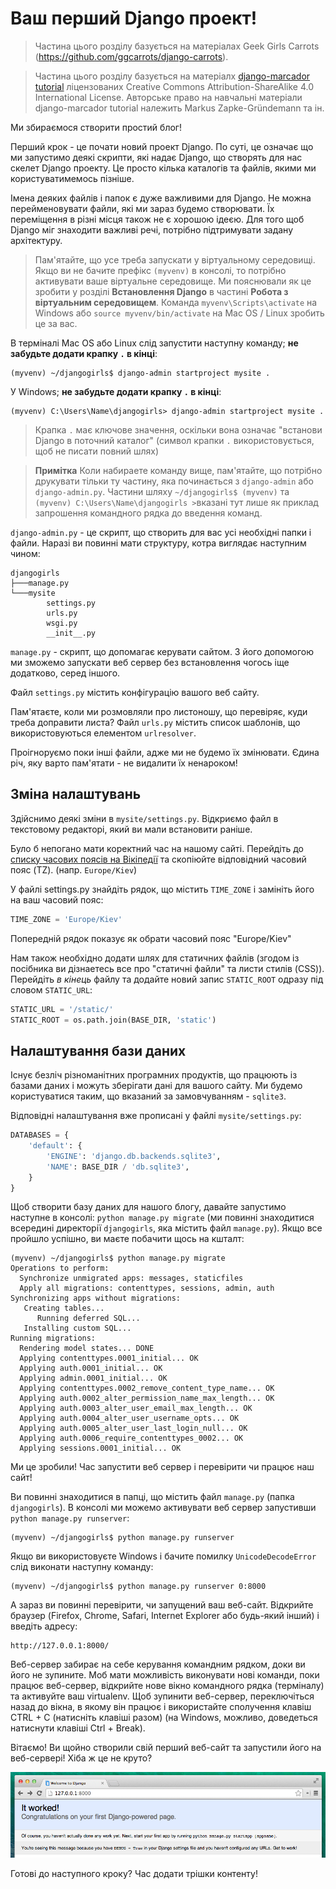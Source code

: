 # Ваш перший Django проект!

> Частина цього розділу базується на матеріалах Geek Girls Carrots (https://github.com/ggcarrots/django-carrots).

> Частина цього розділу базується на матеріалх [django-marcador tutorial](http://django-marcador.keimlink.de/)
ліцензованих Creative Commons Attribution-ShareAlike 4.0 International License.
Авторське право на навчальні матеріали django-marcador tutorial належить
Markus Zapke-Gründemann та ін.

Ми збираємося створити простий блог!

Перший крок - це почати новий проект Django. По суті, це означає що ми запустимо деякі скрипти, які надає Django, що створять для нас скелет Django проекту. Це просто кілька каталогів та файлів, якими ми користуватимемось пізніше.

Імена деяких файлів і папок є дуже важливими для Django. Не можна перейменовувати файли, які ми зараз будемо створювати. Їх переміщення в різні місця також не є хорошою ідеєю. Для того щоб Django міг знаходити важливі речі, потрібно підтримувати задану архітектуру.

> Пам'ятайте, що усе треба запускати у віртуальному середовищі. Якщо ви не бачите префікс `(myvenv)` в консолі, то потрібно активувати ваше віртуальне середовище. Ми пояснювали як це зробити у розділі __Встановлення Django__ в частині __Робота з віртуальним середовищем__.
Команда `myvenv\Scripts\activate` на Windows або `source myvenv/bin/activate` на Mac OS / Linux зробить це за вас.

В терміналі Mac OS або Linux слід запустити наступну команду; **не забудьте додати крапку `.` в кінці**:

    (myvenv) ~/djangogirls$ django-admin startproject mysite .

У Windows; **не забудьте додати крапку `.` в кінці**:

    (myvenv) C:\Users\Name\djangogirls> django-admin startproject mysite .

> Крапка `.` має ключове значення, оскільки вона означає "встанови Django в поточний каталог" (символ крапки `.` використовується, щоб не писати повний шлях)

> **Примітка** Коли набираете команду вище, пам'ятайте, що потрібно друкувати тільки ту частину, яка починається з `django-admin` або `django-admin.py`.
Частини шляху `~/djangogirls$ (myvenv)` та `(myvenv) C:\Users\Name\djangogirls >`вказані тут лише
як приклад запрошення командного рядка до введення команд.

`django-admin.py` - це скрипт, що створить для вас усі необхідні папки і файли. Наразі ви повинні мати структуру, котра виглядає наступним чином:

    djangogirls
    ├───manage.py
    └───mysite
            settings.py
            urls.py
            wsgi.py
            __init__.py


`manage.py` - скрипт, що допомагає керувати сайтом. З його допомогою ми зможемо запускати веб сервер без встановлення чогось іще додатково, серед іншого.

Файл `settings.py` містить конфігурацію вашого веб сайту.

Пам'ятаєте, коли ми розмовляли про листоношу, що перевіряє, куди треба доправити листа? Файл `urls.py` містить список шаблонів, що використовуються елементом `urlresolver`.

Проігноруємо поки інші файли, адже ми не будемо їх змінювати. Єдина річ, яку варто пам'ятати - не видалити їх ненароком!


## Зміна налаштувань

Здійснимо деякі зміни в `mysite/settings.py`. Відкриємо файл в текстовому редакторі, який ви мали встановити раніше.

Було б непогано мати коректний час на нашому сайті. Перейдіть до [списку часових поясів на Вікіпедії](https://en.wikipedia.org/wiki/List_of_tz_database_time_zones) та скопіюйте відповідний часовий пояс (TZ). (напр. `Europe/Kiev`)

У файлі settings.py знайдіть рядок, що містить `TIME_ZONE` і замініть його на ваш часовий пояс:

```python
TIME_ZONE = 'Europe/Kiev'
```

Попередній рядок показує як обрати часовий пояс "Europe/Kiev"


Нам також необхідно додати шлях для статичних файлів (згодом із посібника ви дізнаетесь все про "статичні файли" та листи стилів (CSS)). Перейдіть *в кінець* файлу та додайте новий запис `STATIC_ROOT` одразу під словом `STATIC_URL`:

```python
STATIC_URL = '/static/'
STATIC_ROOT = os.path.join(BASE_DIR, 'static')
```


## Налаштування бази даних

Існує безліч різноманітних програмних продуктів, що працюють із базами даних і можуть зберігати дані для вашого сайту. Ми будемо користуватися таким, що вказаний за замовчуванням - `sqlite3`.

Відповідні налаштування вже прописані у файлі `mysite/settings.py`:

```python
DATABASES = {
    'default': {
        'ENGINE': 'django.db.backends.sqlite3',
        'NAME': BASE_DIR / 'db.sqlite3',
    }
}
```

Щоб створити базу даних для нашого блогу, давайте запустимо наступне в консолі: `python manage.py migrate` (ми повинні знаходитися всередині директорії `djangogirls`, яка містить файл `manage.py`). Якщо все пройшло успішно, ви маєте побачити щось на кшталт:

    (myvenv) ~/djangogirls$ python manage.py migrate
    Operations to perform:
      Synchronize unmigrated apps: messages, staticfiles
      Apply all migrations: contenttypes, sessions, admin, auth
    Synchronizing apps without migrations:
       Creating tables...
          Running deferred SQL...
       Installing custom SQL...
    Running migrations:
      Rendering model states... DONE
      Applying contenttypes.0001_initial... OK
      Applying auth.0001_initial... OK
      Applying admin.0001_initial... OK
      Applying contenttypes.0002_remove_content_type_name... OK
      Applying auth.0002_alter_permission_name_max_length... OK
      Applying auth.0003_alter_user_email_max_length... OK
      Applying auth.0004_alter_user_username_opts... OK
      Applying auth.0005_alter_user_last_login_null... OK
      Applying auth.0006_require_contenttypes_0002... OK
      Applying sessions.0001_initial... OK

Ми це зробили! Час запустити веб сервер і перевірити чи працює наш сайт!

Ви повинні знаходитися в папці, що містить файл `manage.py` (папка `djangogirls`). В консолі ми можемо активувати веб сервер запустивши `python manage.py runserver`:

    (myvenv) ~/djangogirls$ python manage.py runserver

Якщо ви використовуєте Windows і бачите помилку `UnicodeDecodeError` слід виконати наступну команду:

    (myvenv) ~/djangogirls$ python manage.py runserver 0:8000


А зараз ви повинні перевірити, чи запущений ваш веб-сайт. Відкрийте браузер (Firefox, Chrome, Safari, Internet Explorer або будь-який інший) і введіть адресу:

    http://127.0.0.1:8000/

Веб-сервер забирає на себе керування командним рядком, доки ви його не зупините. Моб мати можливість виконувати нові команди, поки працює веб-сервер, відкрийте нове вікно командного рядка (терміналу) та активуйте ваш virtualenv. Щоб зупинити веб-сервер, переключіться назад до вікна, в якому він працює і використайте сполучення клавіш CTRL + C (натисніть клавіші разом) (на Windows, можливо, доведеться натиснути клавіші Ctrl + Break).

Вітаємо! Ви щойно створили свій перший веб-сайт та запустили його на веб-сервері! Хіба ж це не круто?

![Працює!](images/it_worked2.png)

Готові до наступного кроку? Час додати трішки контенту!
